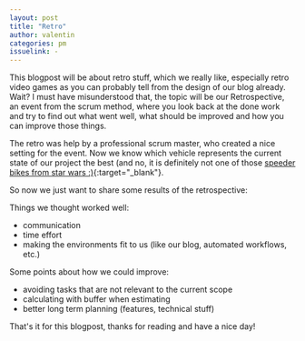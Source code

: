 ```yaml
---
layout: post
title: "Retro"
author: valentin
categories: pm
issuelink: -
---
```


This blogpost will be about retro stuff, which we really like, especially retro video games as you can probably tell from the design of our blog already.
Wait? I must have misunderstood that, the topic will be our Retrospective, an event from the scrum method, where you look back at the done work and try to find out what went well, what should be improved and how you can improve those things.

The retro was help by a professional scrum master, who created a nice setting for the event.
Now we know which vehicle represents the current state of our project the best (and no, it is definitely not one of those [speeder bikes from star wars :)](https://duckduckgo.com/?q=start+wars+speeder+bike&t=brave&iar=images&iax=images&ia=images){:target="_blank"}.

So now we just want to share some results of the retrospective: 

Things we thought worked well:
* communication
* time effort
* making the environments fit to us (like our blog, automated workflows, etc.)

Some points about how we could improve:
* avoiding tasks that are not relevant to the current scope
* calculating with buffer when estimating
* better long term planning (features, technical stuff)   


That's it for this blogpost, thanks for reading and have a nice day! 
